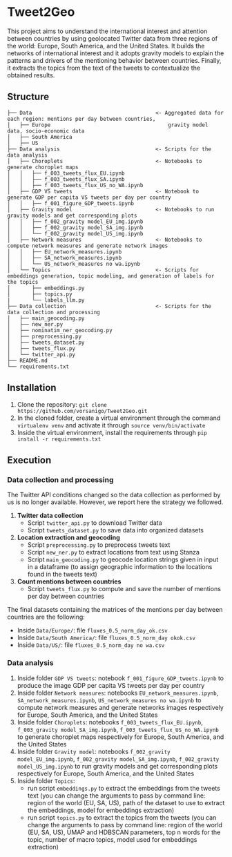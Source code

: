 # Tweet2Geo

This project aims to understand the international interest and attention between countries by using geolocated Twitter data from three regions of the world: Europe, South America, and the United States.
It builds the networks of international interest and it adopts gravity models to explain the patterns and drivers of the mentioning behavior between countries. Finally, it extracts the topics from the text of the tweets to contextualize the obtained results.

## Structure

```
├── Data                                        <- Aggregated data for each region: mentions per day between countries,                                             
│   ├── Europe                                      gravity model data, socio-economic data
│   ├── South America                              
│   ├── US
├── Data analysis                               <- Scripts for the data analysis
│   ├── Choroplets                              <- Notebooks to generate choroplet maps
│   │   ├── f_003_tweets_flux_EU.ipynb
│   │   ├── f_003_tweets_flux_SA.ipynb
│   │   ├── f_003_tweets_flux_US_no_WA.ipynb
│   ├── GDP VS tweets                           <- Notebook to generate GDP per capita VS tweets per day per country
│   │   ├── f_001_figure_GDP_tweets.ipynb                
│   ├── Gravity model                           <- Notebooks to run gravity models and get corresponding plots
│   │   ├── f_002_gravity model_EU_img.ipynb    
│   │   ├── f_002_gravity model_SA_img.ipynb
│   │   └── f_002_gravity model_US_img.ipynb
│   ├── Network measures                        <- Notebooks to compute network measures and generate network images
│   │   ├── EU_network_measures.ipynb
│   │   ├── SA_network_measures.ipynb
│   │   └── US_network_measures no wa.ipynb
│   └── Topics                                  <- Scripts for embeddings generation, topic modeling, and generation of labels for the topics
│       ├── embeddings.py                       
│       ├── topics.py
|       └── labels_llm.py                                           
├── Data collection                             <- Scripts for the data collection and processing
│   ├── main_geocoding.py
│   ├── new_ner.py
│   ├── nominatim_ner_geocoding.py
│   ├── preprocessing.py
│   ├── tweets_dataset.py
│   ├── tweets_flux.py
│   └── twitter_api.py
├── README.md
└── requirements.txt
```

 

## Installation

1) Clone the repository:
   `git clone https://github.com/vorsanigo/Tweet2Geo.git`
2) In the cloned folder, create a virtual environment through the command `virtualenv venv` and activate it through `source venv/bin/activate`
3) Inside the virtual environment, install the requirements through `pip install -r requirements.txt`


## Execution

### Data collection and processing

The Twitter API conditions changed so the data collection as performed by us is no longer available. However, we report here the strategy we followed.
1) **Twitter data collection**
   - Script `twitter_api.py` to download Twitter data
   - Script `tweets_dataset.py` to save data into organized datasets
2) **Location extraction and geocoding**
   - Script `preprocessing.py` to preprocess tweets text
   - Script `new_ner.py` to extract locations from text using Stanza
   - Script `main_geocoding.py` to geocode location strings given in input in a dataframe (to assign geographic information to the locations found in the tweets text)
3) **Count mentions between countries**
   - Script `tweets_flux.py` to compute and save the number of mentions per day between countries
     
The final datasets containing the matrices of the mentions per day between countries are the following:
- Inside `Data/Europe/`: file `fluxes_0.5_norm_day_ok.csv`
- Inside `Data/South America/`: file `fluxes_0.5_norm_day okok.csv`
- Inside `Data/US/`: file `fluxes_0.5_norm_day no wa.csv`
  
### Data analysis
1) Inside folder `GDP VS tweets`: notebook `f_001_figure_GDP_tweets.ipynb` to produce the image GDP per capita VS tweets per day per country
2) Inside folder `Network measures`: notebooks `EU_network_measures.ipynb`, `SA_network_measures.ipynb`, `US_network_measures no wa.ipynb` to compute network measures and generate networks images respectively for Europe, South America, and the United States
3) Inside folder `Choroplets`: notebooks `f_003_tweets_flux_EU.ipynb`, `f_003_gravity model_SA_img.ipynb`, `f_003_tweets_flux_US_no_WA.ipynb` to generate choroplet maps respectively for Europe, South America, and the United States
4) Inside folder `Gravity model`: notebooks `f_002_gravity model_EU_img.ipynb`, `f_002_gravity model_SA_img.ipynb`, `f_002_gravity model_US_img.ipynb` to run gravity models and get corresponding plots respectively for Europe, South America, and the United States
5)  Inside folder `Topics`:
     - run script `embeddings.py` to extract the embeddings from the tweets text (you can change the arguments to pass by command line: region of the world (EU, SA, US), path of the dataset to use to extract the embeddings, model for embeddings extraction)
     - run script `topics.py` to extract the topics from the tweets (you can change the arguments to pass by command line: region of the world (EU, SA, US), UMAP and HDBSCAN parameters, top n words for the topic, number of macro topics, model used for embeddings extraction)
    
